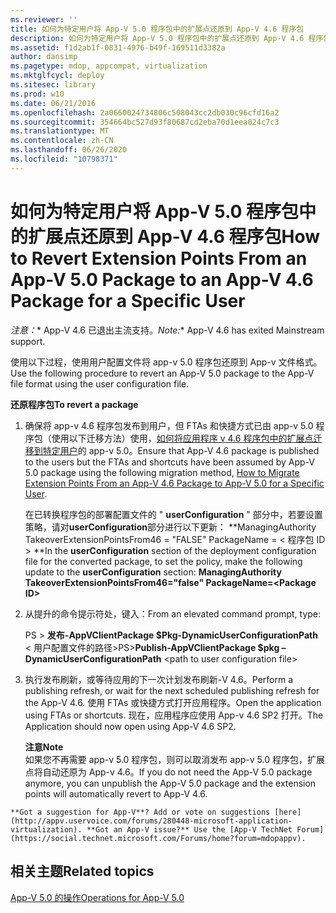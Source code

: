 ```yaml
---
ms.reviewer: ''
title: 如何为特定用户将 App-V 5.0 程序包中的扩展点还原到 App-V 4.6 程序包
description: 如何为特定用户将 App-V 5.0 程序包中的扩展点还原到 App-V 4.6 程序包
ms.assetid: f1d2ab1f-0831-4976-b49f-169511d3382a
author: dansimp
ms.pagetype: mdop, appcompat, virtualization
ms.mktglfcycl: deploy
ms.sitesec: library
ms.prod: w10
ms.date: 06/21/2016
ms.openlocfilehash: 2a0660024734806c508043cc2db030c96cfd16a2
ms.sourcegitcommit: 354664bc527d93f80687cd2eba70d1eea024c7c3
ms.translationtype: MT
ms.contentlocale: zh-CN
ms.lasthandoff: 06/26/2020
ms.locfileid: "10798371"
---
```

# <span data-ttu-id="20e66-103">如何为特定用户将 App-V 5.0 程序包中的扩展点还原到 App-V 4.6 程序包</span><span class="sxs-lookup"><span data-stu-id="20e66-103">How to Revert Extension Points From an App-V 5.0 Package to an App-V 4.6 Package for a Specific User</span></span>

<span data-ttu-id="20e66-104">*注意：*\* App-V 4.6 已退出主流支持。</span><span class="sxs-lookup"><span data-stu-id="20e66-104">*Note:*\* App-V 4.6 has exited Mainstream support.</span></span>

<span data-ttu-id="20e66-105">使用以下过程，使用用户配置文件将 app-v 5.0 程序包还原到 App-v 文件格式。</span><span class="sxs-lookup"><span data-stu-id="20e66-105">Use the following procedure to revert an App-V 5.0 package to the App-V file format using the user configuration file.</span></span>

**<span data-ttu-id="20e66-106">还原程序包</span><span class="sxs-lookup"><span data-stu-id="20e66-106">To revert a package</span></span>**

1.  <span data-ttu-id="20e66-107">确保将 app-v 4.6 程序包发布到用户，但 FTAs 和快捷方式已由 app-v 5.0 程序包（使用以下迁移方法）使用，[如何将应用程序 v 4.6 程序包中的扩展点迁移到特定用户](how-to-migrate-extension-points-from-an-app-v-46-package-to-app-v-50-for-a-specific-user.md)的 app-v 5.0。</span><span class="sxs-lookup"><span data-stu-id="20e66-107">Ensure that App-V 4.6 package is published to the users but the FTAs and shortcuts have been assumed by App-V 5.0 package using the following migration method, [How to Migrate Extension Points From an App-V 4.6 Package to App-V 5.0 for a Specific User](how-to-migrate-extension-points-from-an-app-v-46-package-to-app-v-50-for-a-specific-user.md).</span></span>

    <span data-ttu-id="20e66-108">在已转换程序包的部署配置文件的 " **userConfiguration** " 部分中，若要设置策略，请对**userConfiguration**部分进行以下更新： \*\*ManagingAuthority TakeoverExtensionPointsFrom46 = "FALSE" PackageName = &lt; 程序包 ID &gt; \*\*</span><span class="sxs-lookup"><span data-stu-id="20e66-108">In the **userConfiguration** section of the deployment configuration file for the converted package, to set the policy, make the following update to the **userConfiguration** section: **ManagingAuthority TakeoverExtensionPointsFrom46="false" PackageName=&lt;Package ID&gt;**</span></span>

2.  <span data-ttu-id="20e66-109">从提升的命令提示符处，键入：</span><span class="sxs-lookup"><span data-stu-id="20e66-109">From an elevated command prompt, type:</span></span>

    <span data-ttu-id="20e66-110">PS &gt; **发布-AppVClientPackage $Pkg-DynamicUserConfigurationPath** &lt; 用户配置文件的路径&gt;</span><span class="sxs-lookup"><span data-stu-id="20e66-110">PS&gt;**Publish-AppVClientPackage $pkg –DynamicUserConfigurationPath** &lt;path to user configuration file&gt;</span></span>

3.  <span data-ttu-id="20e66-111">执行发布刷新，或等待应用的下一次计划发布刷新-V 4.6。</span><span class="sxs-lookup"><span data-stu-id="20e66-111">Perform a publishing refresh, or wait for the next scheduled publishing refresh for the App-V 4.6.</span></span> <span data-ttu-id="20e66-112">使用 FTAs 或快捷方式打开应用程序。</span><span class="sxs-lookup"><span data-stu-id="20e66-112">Open the application using FTAs or shortcuts.</span></span> <span data-ttu-id="20e66-113">现在，应用程序应使用 App-v 4.6 SP2 打开。</span><span class="sxs-lookup"><span data-stu-id="20e66-113">The Application should now open using App-V 4.6 SP2.</span></span>

    **<span data-ttu-id="20e66-114">注意</span><span class="sxs-lookup"><span data-stu-id="20e66-114">Note</span></span>**  
    <span data-ttu-id="20e66-115">如果您不再需要 app-v 5.0 程序包，则可以取消发布 app-v 5.0 程序包，扩展点将自动还原为 App-v 4.6。</span><span class="sxs-lookup"><span data-stu-id="20e66-115">If you do not need the App-V 5.0 package anymore, you can unpublish the App-V 5.0 package and the extension points will automatically revert to App-V 4.6.</span></span>



~~~
**Got a suggestion for App-V**? Add or vote on suggestions [here](http://appv.uservoice.com/forums/280448-microsoft-application-virtualization). **Got an App-V issue?** Use the [App-V TechNet Forum](https://social.technet.microsoft.com/Forums/home?forum=mdopappv).
~~~

## <span data-ttu-id="20e66-116">相关主题</span><span class="sxs-lookup"><span data-stu-id="20e66-116">Related topics</span></span>


[<span data-ttu-id="20e66-117">App-V 5.0 的操作</span><span class="sxs-lookup"><span data-stu-id="20e66-117">Operations for App-V 5.0</span></span>](operations-for-app-v-50.md)












